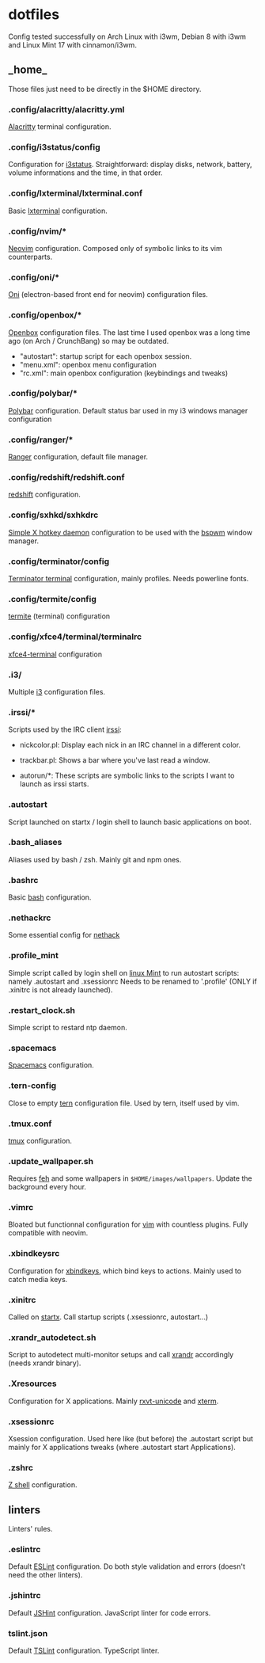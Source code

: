 # dotfiles

Config tested successfully on Arch Linux with i3wm, Debian 8 with i3wm and Linux Mint 17 with cinnamon/i3wm.

## \_home\_
Those files just need to be directly in the $HOME directory.

### .config/alacritty/alacritty.yml
[Alacritty](https://github.com/jwilm/alacritty) terminal configuration.

### .config/i3status/config
Configuration for [i3status](https://i3wm.org/i3status/).
Straightforward: display disks, network, battery, volume informations and the time, in that order.

### .config/lxterminal/lxterminal.conf
Basic [lxterminal](https://wiki.lxde.org/fr/LXTerminal) configuration.

### .config/nvim/*
[Neovim](https://neovim.io/) configuration.
Composed only of symbolic links to its vim counterparts.

### .config/oni/*
[Oni](https://github.com/onivim/oni) (electron-based front end for neovim) configuration files.

### .config/openbox/*
[Openbox](http://openbox.org/wiki/Main_Page) configuration files.
The last time I used openbox was a long time ago (on Arch / CrunchBang) so may be outdated.
 - "autostart": startup script for each openbox session.
 - "menu.xml": openbox menu configuration
 - "rc.xml": main openbox configuration (keybindings and tweaks)

### .config/polybar/*
[Polybar](https://polybar.github.io/) configuration.
Default status bar used in my i3 windows manager configuration

### .config/ranger/*
[Ranger](https://ranger.github.io/) configuration, default file manager.

### .config/redshift/redshift.conf
[redshift](http://jonls.dk/redshift/) configuration.

### .config/sxhkd/sxhkdrc
[Simple X hotkey daemon](https://github.com/baskerville/sxhkd) configuration to be used with the [bspwm](https://github.com/baskerville/bspwm) window manager.

### .config/terminator/config
[Terminator terminal](https://gnometerminator.blogspot.com/p/introduction.html) configuration, mainly profiles. Needs powerline fonts.

### .config/termite/config
[termite](https://github.com/thestinger/termite) (terminal) configuration

### .config/xfce4/terminal/terminalrc
[xfce4-terminal](https://docs.xfce.org/apps/terminal/start) configuration

### .i3/
Multiple [i3](https://i3wm.org/) configuration files.

### .irssi/*
Scripts used by the IRC client [irssi](https://irssi.org/):
  - nickcolor.pl:
    Display each nick in an IRC channel in a different color.

  - trackbar.pl:
    Shows a bar where you've last read a window.

  - autorun/*:
    These scripts are symbolic links to the scripts I want to launch as irssi starts.

### .autostart
Script launched on startx / login shell to launch basic applications on boot.

### .bash_aliases
Aliases used by bash / zsh. Mainly git and npm ones.

### .bashrc
Basic [bash](https://www.gnu.org/software/bash/) configuration.

### .nethackrc
Some essential config for [nethack](https://www.nethack.org/)

### .profile_mint
Simple script called by login shell on [linux Mint](https://www.linuxmint.com/) to run autostart scripts: namely .autostart and .xsessionrc
Needs to be renamed to '.profile' (ONLY if .xinitrc is not already launched).

### .restart_clock.sh
Simple script to restard ntp daemon.

### .spacemacs
[Spacemacs](http://spacemacs.org/) configuration.

### .tern-config
Close to empty [tern](https://ternjs.net/) configuration file. Used by tern, itself used by vim.

### .tmux.conf
[tmux](https://github.com/tmux/tmux) configuration.

### .update\_wallpaper.sh
Requires [feh](https://feh.finalrewind.org/) and some wallpapers in `$HOME/images/wallpapers`.
Update the background every hour.

### .vimrc
Bloated but functionnal configuration for [vim](https://www.vim.org/) with countless plugins. Fully compatible with neovim.

### .xbindkeysrc
Configuration for [xbindkeys](https://linux.die.net/man/1/xbindkeys), which bind keys to actions. Mainly used to catch media keys.

### .xinitrc
Called on [startx](https://www.x.org/archive/X11R6.9.0/doc/html/startx.1.html). Call startup scripts (.xsessionrc, autostart...)

### .xrandr\_autodetect.sh
Script to autodetect multi-monitor setups and call [xrandr](https://www.x.org/archive/X11R7.5/doc/man/man1/xrandr.1.html) accordingly (needs xrandr binary).

### .Xresources
Configuration for X applications. Mainly [rxvt-unicode](http://software.schmorp.de/pkg/rxvt-unicode.html) and [xterm](https://invisible-island.net/xterm/).

### .xsessionrc
Xsession configuration. Used here like (but before) the .autostart script but mainly for X applications tweaks (where .autostart start Applications).

### .zshrc
[Z shell](http://www.zsh.org/) configuration.

## linters
Linters' rules.

### .eslintrc
Default [ESLint](https://eslint.org/) configuration. Do both style validation and errors (doesn't need the other linters).

### .jshintrc
Default [JSHint](http://jshint.com/) configuration. JavaScript linter for code errors.

### tslint.json
Default [TSLint](https://palantir.github.io/tslint/) configuration. TypeScript linter.
